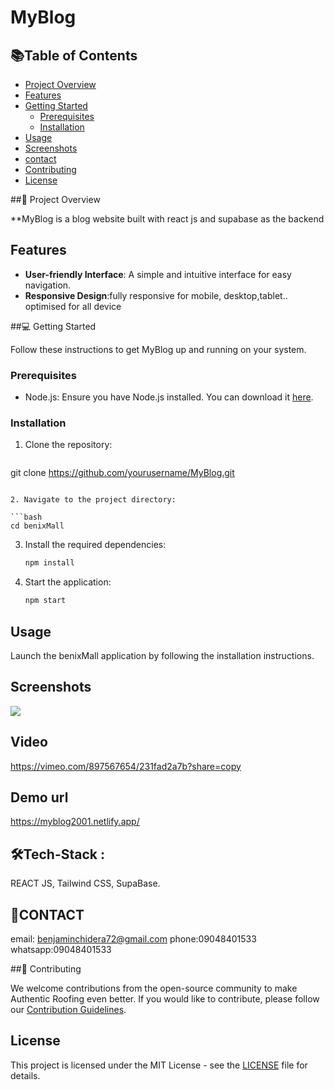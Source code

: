 # MyBlog

## 📚Table of Contents

- [Project Overview](#project-overview)
- [Features](#features)
- [Getting Started](#getting-started)
  - [Prerequisites](#prerequisites)
  - [Installation](#installation)
- [Usage](#usage)
- [Screenshots](#screenshots)
- [contact](#screenshots)
- [Contributing](#contributing)
- [License](#license)

##📔 Project Overview

**MyBlog is a blog website built with react js and supabase as the backend 


## Features

- **User-friendly Interface**: A simple and intuitive interface for easy navigation.
- **Responsive Design**:fully responsive for mobile, desktop,tablet.. optimised for all device
  

##💻 Getting Started

Follow these instructions to get MyBlog up and running on your system.

### Prerequisites

- Node.js: Ensure you have Node.js installed. You can download it [here](https://nodejs.org/).

### Installation

1. Clone the repository:

   ```bash
  git clone https://github.com/yourusername/MyBlog.git
   ```

2. Navigate to the project directory:

   ```bash
   cd benixMall
   ```

3. Install the required dependencies:

   ```bash
   npm install
   ```

4. Start the application:

   ```bash
   npm start
   ```

## Usage

 Launch the benixMall application by following the installation instructions.

## Screenshots
<img src="https://github.com/Benjamin-chidera/MyBlog/assets/136095035/c484bc4a-31a1-4083-b5a5-0f9d8575f205"/>



## Video 
https://vimeo.com/897567654/231fad2a7b?share=copy

##  Demo url
https://myblog2001.netlify.app/



## 🛠️Tech-Stack  :
 REACT JS, Tailwind CSS, SupaBase.

## 📱CONTACT

email: benjaminchidera72@gmail.com
phone:09048401533
whatsapp:09048401533

##🤝 Contributing

We welcome contributions from the open-source community to make Authentic Roofing even better. If you would like to contribute, please follow our [Contribution Guidelines](CONTRIBUTING.md).

## License

This project is licensed under the MIT License - see the [LICENSE](LICENSE) file for details.

 

